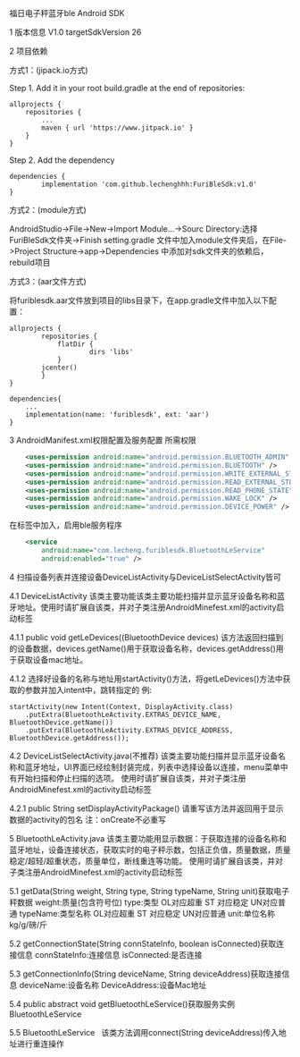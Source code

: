 福日电子秤蓝牙ble Android SDK

1 版本信息
	V1.0
	targetSdkVersion 26 

2 项目依赖

方式1：(jipack.io方式)

Step 1. Add it in your root build.gradle at the end of repositories:

	allprojects {
		repositories {
			...
			maven { url 'https://www.jitpack.io' }
		}
	}

Step 2. Add the dependency

	dependencies {
	        implementation 'com.github.lechenghhh:FuriBleSdk:v1.0'
	}

方式2：(module方式)

AndroidStudio->File->New->Import Module...->Sourc Directory:选择FuriBleSdk文件夹->Finish 
setting.gradle 文件中加入module文件夹后，在File->Project Structure->app->Dependencies 中添加对sdk文件夹的依赖后，rebuild项目

方式3：(aar文件方式)

将furiblesdk.aar文件放到项目的libs目录下，在app.gradle文件中加入以下配置：

	allprojects {
    		repositories {
       			flatDir {
            			dirs 'libs'
        		}
        	jcenter()
	    	}
	}
	
	dependencies{
		...
		implementation(name: 'furiblesdk', ext: 'aar')
	}
	
3 AndroidManifest.xml权限配置及服务配置
所需权限
```xml
    <uses-permission android:name="android.permission.BLUETOOTH_ADMIN" />
    <uses-permission android:name="android.permission.BLUETOOTH" />
    <uses-permission android:name="android.permission.WRITE_EXTERNAL_STORAGE" />
    <uses-permission android:name="android.permission.READ_EXTERNAL_STORAGE" />
    <uses-permission android:name="android.permission.READ_PHONE_STATE" />
    <uses-permission android:name="android.permission.WAKE_LOCK" /> 
    <uses-permission android:name="android.permission.DEVICE_POWER" />
```
在标签中加入，启用ble服务程序
```xml
    <service
    	android:name="com.lecheng.furiblesdk.BluetoothLeService"
    	android:enabled="true" />
```

4 扫描设备列表并连接设备DeviceListActivity与DeviceListSelectActivity皆可

4.1 DeviceListActivity
该类主要功能该类主要功能扫描并显示蓝牙设备名称和蓝牙地址。使用时请扩展自该类，并对子类注册AndroidMinefest.xml的activity启动标签

4.1.1 public void getLeDevices((BluetoothDevice devices)
该方法返回扫描到的设备数据，devices.getName()用于获取设备名称，devices.getAddress()用于获取设备mac地址。
	
4.1.2 选择好设备的名称与地址用startActivity()方法，将getLeDevices()方法中获取的参数并加入intent中，跳转指定的
例:

	startActivity(new Intent(Context, DisplayActivity.class)
		.putExtra(BluetoothLeActivity.EXTRAS_DEVICE_NAME, BluetoothDevice.getName())
		.putExtra(BluetoothLeActivity.EXTRAS_DEVICE_ADDRESS, BluetoothDevice.getAddress());

4.2 DeviceListSelectActivity.java(不推荐)
该类主要功能扫描并显示蓝牙设备名称和蓝牙地址，UI界面已经绘制封装完成，列表中选择设备以连接，menu菜单中有开始扫描和停止扫描的选项。 使用时请扩展自该类，并对子类注册AndroidMinefest.xml的activity启动标签

4.2.1 public String setDisplayActivityPackage()
请重写该方法并返回用于显示数据的activity的包名
注：onCreate不必重写

5 BluetoothLeActivity.java
该类主要功能用显示数据：于获取连接的设备名称和蓝牙地址，设备连接状态，获取实时的电子秤示数，包括正负值，质量数据，质量稳定/超轻/超重状态，质量单位，断线重连等功能。 使用时请扩展自该类，并对子类注册AndroidMinefest.xml的activity启动标签 

5.1 getData(String weight, String type, String typeName, String unit)获取电子秤数据
    weight:质量(包含符号位) type:类型 OL对应超重 ST 对应稳定 UN对应普通 typeName:类型名称 OL对应超重 ST 对应稳定 UN对应普通 unit:单位名称 kg/g/磅/斤 

5.2 getConnectionState(String connStateInfo, boolean isConnected)获取连接信息 
    connStateInfo:连接信息 isConnected:是否连接 

5.3 getConnectionInfo(String deviceName, String deviceAddress)获取连接信息 
    deviceName:设备名称 DeviceAddress:设备Mac地址 

5.4 public abstract void getBluetoothLeService()获取服务实例BluetoothLeService

5.5 BluetoothLeService
    该类方法调用connect(String deviceAddress)传入地址进行重连操作
